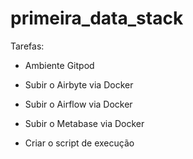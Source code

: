 # primeira_data_stack

Tarefas:

- Ambiente Gitpod

- Subir o Airbyte via Docker

- Subir o Airflow via Docker

- Subir o Metabase via Docker

- Criar o script de execução